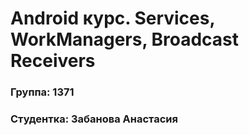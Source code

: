 # Android курс. Services, WorkManagers, Broadcast Receivers
### Группа: 1371
### Студентка: Забанова Анастасия
